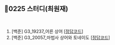 ## 📘0225 스터디(최원재)
</br>

1. [백준] G3_19237_어른 상어 [[정답코드](https://github.com/daejeon5-algostudy/AlgorithmStudy/blob/main/%EC%8A%A4%ED%84%B0%EB%94%94/0225/%EC%B5%9C%EC%9B%90%EC%9E%AC/Main_bj_19237_%EC%96%B4%EB%A5%B8%EC%83%81%EC%96%B43.java)]
2. [백준] G3_20057_마법사 상어와 토네이도 [[정답코드](https://github.com/daejeon5-algostudy/AlgorithmStudy/blob/main/%EC%8A%A4%ED%84%B0%EB%94%94/0225/%EC%B5%9C%EC%9B%90%EC%9E%AC/Main_bj_20057_%EB%A7%88%EB%B2%95%EC%82%AC%EC%83%81%EC%96%B4%EC%99%80%ED%86%A0%EB%84%A4%EC%9D%B4%EB%8F%84.java)]
